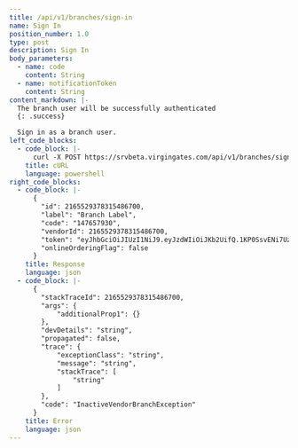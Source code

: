 ```yaml
---
title: /api/v1/branches/sign-in
name: Sign In
position_number: 1.0
type: post
description: Sign In
body_parameters:
  - name: code
    content: String
  - name: notificationToken
    content: String
content_markdown: |-
  The branch user will be successfully authenticated
  {: .success}

  Sign in as a branch user.
left_code_blocks:
  - code_block: |-
      curl -X POST https://srvbeta.virgingates.com/api/v1/branches/sign-in -H "Authorization: Bearer $BEARER_TOKEN" -H "Content-type: application/json" -d '{"code": "1234567", "notificationToken": "cjNFU9Cvavk:APA91bELJxqwc8h8FhHkZmiua-0TzLSfYGXBDFu0eBA_u2f_jLptfq_7881kd1F10TkX7ksGMl2gvU1FpCAtBrQvDUwpcIx90IPj9VSVpil7F_NhgO7twwWctevngUrULA8tKo2wTIho"}'
    title: cURL
    language: powershell
right_code_blocks:
  - code_block: |-
      {
        "id": 2165529378315486700,
        "label": "Branch Label",
        "code": "147657930",
        "vendorId": 2165529378315486700,
        "token": "eyJhbGciOiJIUzI1NiJ9.eyJzdWIiOiJKb2UifQ.1KP0SsvENi7Uz1oQc07aXTL7kpQG5jBNIybqr60AlD4",
        "onlineOrderingFlag": false
      }
    title: Response
    language: json
  - code_block: |-
      {
        "stackTraceId": 2165529378315486700,
        "args": {
            "additionalProp1": {}
        },
        "devDetails": "string",
        "propagated": false,
        "trace": {
            "exceptionClass": "string",
            "message": "string",
            "stackTrace": [
                "string"
            ]
        },
        "code": "InactiveVendorBranchException"
      }
    title: Error
    language: json
---
```




